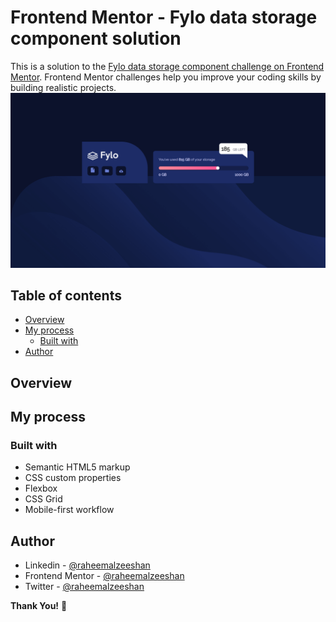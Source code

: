 # Frontend Mentor - Fylo data storage component solution

This is a solution to the [Fylo data storage component challenge on Frontend Mentor](https://www.frontendmentor.io/challenges/fylo-data-storage-component-1dZPRbV5n). Frontend Mentor challenges help you improve your coding skills by building realistic projects. 
![Fylo data storage component challenge on Frontend Mentor](./design/screenshot.png)
## Table of contents

- [Overview](#overview)
- [My process](#my-process)
  - [Built with](#built-with)
- [Author](#author)


## Overview

## My process

### Built with

- Semantic HTML5 markup
- CSS custom properties
- Flexbox
- CSS Grid
- Mobile-first workflow


## Author

- Linkedin - [@raheemalzeeshan](https://www.linkedin.com/in/raheemalzeeshan/)
- Frontend Mentor - [@raheemalzeeshan](https://www.frontendmentor.io/profile/raheemalzeeshan)
- Twitter - [@raheemalzeeshan](https://www.twitter.com/raheemalzeeshan)

**Thank You!** 🚀
